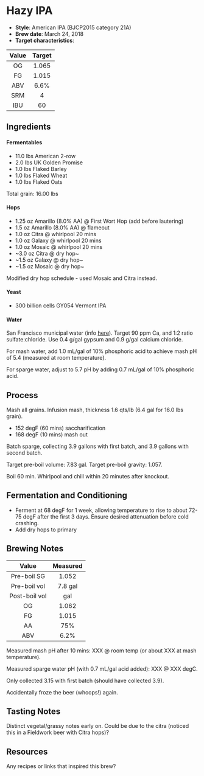 # Hazy IPA

* **Style**: American IPA (BJCP2015 category 21A)
* **Brew date**: March 24, 2018
* **Target characteristics**: 

| Value      | Target |
| :--------: |:------:|
| OG         | 1.065  | 
| FG         | 1.015  | 
| ABV        | 6.6%   |   
| SRM        | 4      |   
| IBU        | 60     |   

## Ingredients

#### Fermentables

* 11.0 lbs American 2-row
* 2.0 lbs UK Golden Promise
* 1.0 lbs Flaked Barley
* 1.0 lbs Flaked Wheat
* 1.0 lbs Flaked Oats

Total grain: 16.00 lbs

#### Hops

* 1.25 oz Amarillo (8.0% AA) @ First Wort Hop (add before lautering)
* 1.5 oz Amarillo (8.0% AA) @ flameout
* 1.0 oz Citra @ whirlpool 20 mins
* 1.0 oz Galaxy @ whirlpool 20 mins
* 1.0 oz Mosaic @ whirlpool 20 mins
* ~3.0 oz Citra @ dry hop~
* ~1.5 oz Galaxy @ dry hop~
* ~1.5 oz Mosaic @ dry hop~

Modified dry hop schedule - used Mosaic and Citra instead.

#### Yeast

* 300 billion cells GY054 Vermont IPA

#### Water

San Francisco municipal water (info [here](/docs/water.md)). Target 90 ppm Ca, and 1:2 ratio sulfate:chloride. Use 0.4 g/gal gypsum and 0.9 g/gal calcium chloride.

For mash water, add 1.0 mL/gal of 10% phosphoric acid to achieve mash pH of 5.4 (measured at room temperature).

For sparge water, adjust to 5.7 pH by adding 0.7 mL/gal of 10% phosphoric acid.

## Process

Mash all grains. Infusion mash, thickness 1.6 qts/lb (6.4 gal for 16.0 lbs grain).

* 152 degF (60 mins) saccharification
* 168 degF (10 mins) mash out

Batch sparge, collecting 3.9 gallons with first batch, and 3.9 gallons with second batch.

Target pre-boil volume: 7.83 gal. Target pre-boil gravity: 1.057.

Boil 60 min. Whirlpool and chill within 20 minutes after knockout.

## Fermentation and Conditioning

* Ferment at 68 degF for 1 week, allowing temperature to rise to about 72-75 degF after the first 3 days. Ensure desired attenuation before cold crashing.
* Add dry hops to primary


## Brewing Notes

| Value         | Measured  |
| :-----------: |:---------:|
| Pre-boil SG   | 1.052     |
| Pre-boil vol  | 7.8 gal   |
| Post-boil vol |  gal |
| OG            | 1.062     | 
| FG            | 1.015     | 
| AA            | 75%       | 
| ABV           | 6.2%      | 

Measured mash pH after 10 mins: XXX @ room temp (or about XXX at mash temperature).

Measured sparge water pH (with 0.7 mL/gal acid added): XXX @ XXX degC.

Only collected 3.15 with first batch (should have collected 3.9).

Accidentally froze the beer (whoops!) again.

## Tasting Notes

Distinct vegetal/grassy notes early on. Could be due to the citra (noticed this in a Fieldwork beer with Citra hops)?

## Resources

Any recipes or links that inspired this brew?
